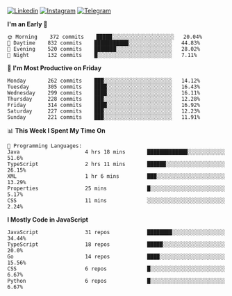 [![Linkedin](https://img.shields.io/badge/-Archie-blue?style=flat-square&labelColor=gray&logo=Linkedin&logoColor=white&link=https://www.linkedin.com/in/archisdi)](https://www.linkedin.com/in/archisdi)
[![Instagram](https://img.shields.io/badge/-@archisdi-orange?style=flat-square&labelColor=gray&logo=Instagram&logoColor=white&link=https://www.instagram.com/archisdi)](https://www.instagram.com/archisdi)
[![Telegram](https://img.shields.io/badge/-aai-informational?style=flat-square&labelColor=gray&logo=telegram&logoColor=white&link=https://t.me/archisdi)](https://t.me/archisdi)

<!--START_SECTION:waka-->
**I'm an Early 🐤** 

```text
🌞 Morning    372 commits    █████░░░░░░░░░░░░░░░░░░░░   20.04% 
🌆 Daytime    832 commits    ███████████░░░░░░░░░░░░░░   44.83% 
🌃 Evening    520 commits    ███████░░░░░░░░░░░░░░░░░░   28.02% 
🌙 Night      132 commits    █░░░░░░░░░░░░░░░░░░░░░░░░   7.11%

```
📅 **I'm Most Productive on Friday** 

```text
Monday       262 commits    ███░░░░░░░░░░░░░░░░░░░░░░   14.12% 
Tuesday      305 commits    ████░░░░░░░░░░░░░░░░░░░░░   16.43% 
Wednesday    299 commits    ████░░░░░░░░░░░░░░░░░░░░░   16.11% 
Thursday     228 commits    ███░░░░░░░░░░░░░░░░░░░░░░   12.28% 
Friday       314 commits    ████░░░░░░░░░░░░░░░░░░░░░   16.92% 
Saturday     227 commits    ███░░░░░░░░░░░░░░░░░░░░░░   12.23% 
Sunday       221 commits    ███░░░░░░░░░░░░░░░░░░░░░░   11.91%

```


📊 **This Week I Spent My Time On** 

```text
💬 Programming Languages: 
Java                     4 hrs 18 mins       █████████████░░░░░░░░░░░░   51.6% 
TypeScript               2 hrs 11 mins       ██████░░░░░░░░░░░░░░░░░░░   26.15% 
XML                      1 hr 6 mins         ███░░░░░░░░░░░░░░░░░░░░░░   13.29% 
Properties               25 mins             █░░░░░░░░░░░░░░░░░░░░░░░░   5.17% 
CSS                      11 mins             ░░░░░░░░░░░░░░░░░░░░░░░░░   2.24%

```

**I Mostly Code in JavaScript** 

```text
JavaScript               31 repos            ████████░░░░░░░░░░░░░░░░░   34.44% 
TypeScript               18 repos            █████░░░░░░░░░░░░░░░░░░░░   20.0% 
Go                       14 repos            ████░░░░░░░░░░░░░░░░░░░░░   15.56% 
CSS                      6 repos             █░░░░░░░░░░░░░░░░░░░░░░░░   6.67% 
Python                   6 repos             █░░░░░░░░░░░░░░░░░░░░░░░░   6.67%

```



<!--END_SECTION:waka-->